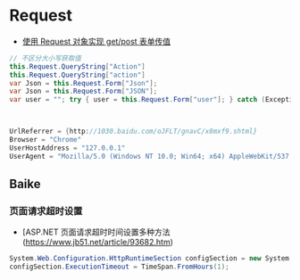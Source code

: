 # Request

- [使用 Request 对象实现 get/post 表单传值](https://blog.csdn.net/winycg/article/details/68942517)

```C#
// 不区分大小写获取值
this.Request.QueryString["Action"]
this.Request.QueryString["action"]
var Json = this.Request.Form["Json"];
var Json = this.Request.Form["JSON"];
var user = ""; try { user = this.Request.Form["user"]; } catch (Exception) { }



UrlReferrer = {http://1030.baidu.com/oJFLT/gnavC/x8mxf9.shtml}
Browser = "Chrome"
UserHostAddress = "127.0.0.1"
UserAgent = "Mozilla/5.0 (Windows NT 10.0; Win64; x64) AppleWebKit/537.36 (KHTML, like Gecko) Chrome/78.0.3904.97 Safari/537.36"
```

## Baike

### 页面请求超时设置

- [ASP.NET 页面请求超时时间设置多种方法(https://www.jb51.net/article/93682.htm)

```c#
System.Web.Configuration.HttpRuntimeSection configSection = new System.Web.Configuration.HttpRuntimeSection();
configSection.ExecutionTimeout = TimeSpan.FromHours(1);
```
